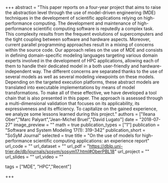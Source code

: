 +++
abstract = "This paper reports on a four-year project that aims to raise the abstraction level through the use of model-driven engineering (MDE) techniques in the development of scientific applications relying on high-performance computing. The development and maintenance of high-performance scientific computing software is reputedly a complex task. This complexity results from the frequent evolutions of supercomputers and the tight coupling between software and hardware aspects. Moreover, current parallel programming approaches result in a mixing of concerns within the source code. Our approach relies on the use of MDE and consists in defining domain-specific modeling languages targeting various domain experts involved in the development of HPC applications, allowing each of them to handle their dedicated model in a both user-friendly and hardware-independent way. The different concerns are separated thanks to the use of several models as well as several modeling viewpoints on these models. Depending on the targeted execution platforms, these abstract models are translated into executable implementations by means of model transformations. To make all of these effective, we have developed a tool chain that is also presented in this paper. The approach is assessed through a multi-dimensional validation that focuses on its applicability, its expressiveness and its efficiency. To capitalize on the gained experience, we analyze some lessons learned during this project."
authors = ["Ileana Ober","Marc Palyart","Jean-Michel Bruel","David Lugato"]
date = "2018-07-27"
image_preview = ""
math = true
publication_types = ["1"]
publication = "Software and System Modeling 17(1): 319-342"
publication_short = "SoSyM Journal"
selected = true
title = "On the use of models for high-performance scientific computing applications: an experience report"
url_code = ""
url_dataset = ""
url_pdf = "https://dblp.uni-trier.de/db/journals/sosym/sosym17.html#OberPBL18"
url_project = ""
url_slides = ""
url_video = ""

tags = ["MDE", "HPC","Recent"]

+++

